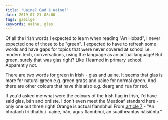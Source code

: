 ```yaml
---
title: "Uaine? Cad é uaine?"
date: 2019-07-21 08:00
tags: gaeilge
keywords: uaine, glas
---
```


Of all the Irish words I expected to learn when reading "An Hobad", I never expected one of those to be "green".
I expected to have to refresh some words and have gaps for topics that were never covered at school i.e. modern tech, conversations, using the language as an actual language!
But green, surely that was glas right? Like I learned in primary school. Apparently not.

There are two words for green in Irish - glas and uaine.
It seems that glas is more for natural green e.g. green grass and uaine for normal green.
And there are other colours that have this also e.g. dearg and rua for red.

If you'd asked me what were the colours of the Irish flag in Irish, I'd have said glas, bán and oráiste.
I don't even meet the Meatloaf standard here - only one out three right!
Orange is actual flannbhuí! From [article 7](http://www.irishstatutebook.ie/eli/cons/ga/html#part2) - "An bhratach trí dhath .i. uaine, bán, agus flannbhuí, an suaitheantas náisiúnta."
